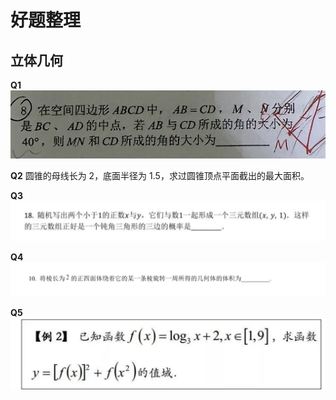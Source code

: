 # 好题整理

## 立体几何

**Q1** ![i](image/c1.png)

**Q2** 圆锥的母线长为 $2$，底面半径为 $1.5$，求过圆锥顶点平面截出的最大面积。

**Q3** ![i](image/c3.png)

**Q4** ![i](image/c4.png)

**Q5** ![i](image/c5.png)

